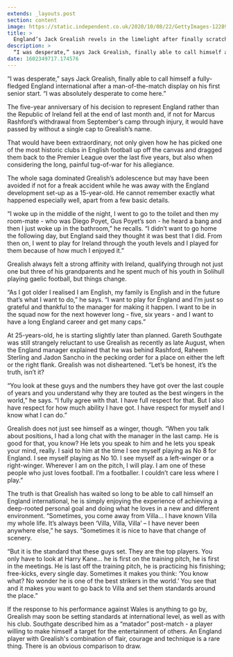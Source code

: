 ```yaml
--- 
extends: _layouts.post 
section: content 
image: https://static.independent.co.uk/2020/10/08/22/GettyImages-1228963916.jpg 
title: > 
  England’s Jack Grealish revels in the limelight after finally scratching his international itch 
description: > 
  “I was desperate,” says Jack Grealish, finally able to call himself a fully-fledged England international after a man-of-the-match display on his first senior start.“I didn’t want to go home the following day, but England said they thought it was best that I did.“I want to play for England and I’m just so grateful and thankful to the manager for making it happen.I want to be in the squad now for the next however long - five, six years - and I want to have a long England career and get many caps.”At 25-years-old, he is starting slightly later than planned.It’s always been ‘Villa, Villa, Villa’ – I have never been anywhere else,” he says. 
date: 1602349717.174576 
--- 
```

“I was desperate,” says Jack Grealish, finally able to call himself a fully-fledged England international after a man-of-the-match display on his first senior start. “I was absolutely desperate to come here.”

The five-year anniversary of his decision to represent England rather than the Republic of Ireland fell at the end of last month and, if not for Marcus Rashford’s withdrawal from September’s camp through injury, it would have passed by without a single cap to Grealish’s name.

That would have been extraordinary, not only given how he has picked one of the most historic clubs in English football up off the canvas and dragged them back to the Premier League over the last five years, but also when considering the long, painful tug-of-war for his allegiance.

The whole saga dominated Grealish’s adolescence but may have been avoided if not for a freak accident while he was away with the England development set-up as a 15-year-old. He cannot remember exactly what happened especially well, apart from a few basic details.

“I woke up in the middle of the night, I went to go to the toilet and then my room-mate - who was Diego Poyet, Gus Poyet’s son - he heard a bang and then I just woke up in the bathroom,” he recalls. “I didn’t want to go home the following day, but England said they thought it was best that I did. From then on, I went to play for Ireland through the youth levels and I played for them because of how much I enjoyed it.”

Grealish always felt a strong affinity with Ireland, qualifying through not just one but three of his grandparents and he spent much of his youth in Solihull playing gaelic football, but things change.

“As I got older I realised I am English, my family is English and in the future that’s what I want to do,” he says. “I want to play for England and I’m just so grateful and thankful to the manager for making it happen. I want to be in the squad now for the next however long - five, six years - and I want to have a long England career and get many caps.”

At 25-years-old, he is starting slightly later than planned. Gareth Southgate was still strangely reluctant to use Grealish as recently as late August, when the England manager explained that he was behind Rashford, Raheem Sterling and Jadon Sancho in the pecking order for a place on either the left or the right flank. Grealish was not disheartened. “Let’s be honest, it’s the truth, isn’t it?

“You look at these guys and the numbers they have got over the last couple of years and you understand why they are touted as the best wingers in the world,” he says. “I fully agree with that. I have full respect for that. But I also have respect for how much ability I have got. I have respect for myself and I know what I can do.”

Grealish does not just see himself as a winger, though. “When you talk about positions, I had a long chat with the manager in the last camp. He is good for that, you know? He lets you speak to him and he lets you speak your mind, really. I said to him at the time I see myself playing as No 8 for England. I see myself playing as No 10. I see myself as a left-winger or a right-winger. Wherever I am on the pitch, I will play. I am one of these people who just loves football. I’m a footballer. I couldn’t care less where I play.”

The truth is that Grealish has waited so long to be able to call himself an England international, he is simply enjoying the experience of achieving a deep-rooted personal goal and doing what he loves in a new and different environment. “Sometimes, you come away from Villa… I have known Villa my whole life. It’s always been ‘Villa, Villa, Villa’ – I have never been anywhere else,” he says. “Sometimes it is nice to have that change of scenery.

“But it is the standard that these guys set. They are the top players. You only have to look at Harry Kane… he is first on the training pitch, he is first in the meetings. He is last off the training pitch, he is practicing his finishing; free-kicks, every single day. Sometimes it makes you think: ‘You know what? No wonder he is one of the best strikers in the world.’ You see that and it makes you want to go back to Villa and set them standards around the place.”

If the response to his performance against Wales is anything to go by, Grealish may soon be setting standards at international level, as well as with his club. Southgate described him as a “matador” post-match - a player willing to make himself a target for the entertainment of others. An England player with Grealish's combination of flair, courage and technique is a rare thing. There is an obvious comparison to draw.